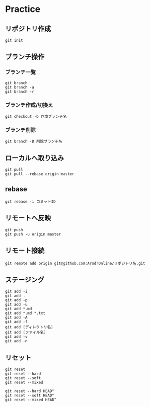 # Practice

## リポジトリ作成
```
git init
```

## ブランチ操作

### ブランチ一覧
```
git branch
git branch -a
git branch -r
```

### ブランチ作成/切換え
```
git checkout -b 作成ブランチ名
```

### ブランチ削除
```
git branch -D 削除ブランチ名
```

## ローカルへ取り込み
```
git pull
git pull --rebase origin master
```

## rebase
```
git rebase -i コミットID
```

## リモートへ反映
```
git push
git push -u origin master
```

## リモート接続
```
git remote add origin git@github.com:ArodrOnline/リポジトリ名.git
```

## ステージング
```
git add -i
git add .
git add -p
git add -u
git add *.md
git add *.md *.txt 
git add -A
git add -f
git add [ディレクトリ名]
git add [ファイル名]
git add -v
git add -n
```

## リセット
```
git reset
git reset --hard
git reset --soft
git reset --mixed

git reset --hard HEAD^
git reset --soft HEAD^
git reset --mixed HEAD^
```
